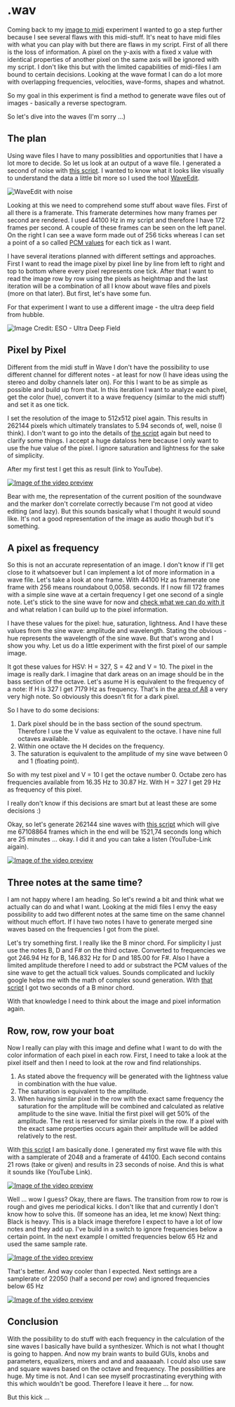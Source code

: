 # .wav

Coming back to my [image to midi](https://github.com/lauraquellmalz/universum-tonal/blob/main/blog/2022-05-29.md) experiment I wanted to go a step further because I see several flaws with this midi-stuff. It's neat to have midi files with what you can play with but there are flaws in my script. First of all there is the loss of information. A pixel on the y-axis with a fixed x value with identical properties of another pixel on the same axis will be ignored with my script. I don't like this but with the limited capabilities of midi-files I am bound to certain decisions. Looking at the wave format I can do a lot more with overlapping frequencies, velocities, wave-forms, shapes and whatnot.

So my goal in this experiment is find a method to generate wave files out of images - basically a reverse spectogram.

So let's dive into the waves (I'm sorry ...)

## The plan

Using wave files I have to many possiblities and opportunities that I have a lot more to decide. So let us look at an output of a wave file. I generated a second of noise with [this script](https://github.com/lauraquellmalz/universum-tonal/blob/main/tools/image-to-wave-noise.py). I wanted to know what it looks like visually to understand the data a little bit more so I used the tool [WaveEdit](https://synthtech.com/waveedit/).

![WaveEdit with noise](assets/image-to-wave-waveedit.png "WaveEdit with noise")

Looking at this we need to comprehend some stuff about wave files. First of all there is a framerate. This framerate determines how many frames per second are rendered. I used 44100 Hz in my script and therefore I have 172 frames per second. A couple of these frames can be seen on the left panel. On the right I can see a wave form made out of 256 ticks whereas I can set a point of a so called [PCM values](http://soundfile.sapp.org/doc/WaveFormat/) for each tick as I want.

I have several iterations planned with different settings and approaches. First I want to read the image pixel by pixel line by line from left to right and top to bottom where every pixel represents one tick. After that I want to read the image row by row using the pixels as heightmap and the last iteration will be a combination of all I know about wave files and pixels (more on that later). But first, let's have some fun.

For that experiment I want to use a different image - the ultra deep field from hubble.

![Image Credit: ESO - Ultra Deep Field](assets/image-to-wave-udf.jpg "Image Credit: ESO - Ultra Deep Field")

## Pixel by Pixel

Different from the midi stuff in Wave I don't have the possibility to use different channel for different notes - at least for now (I have ideas using the stereo and dolby channels later on). For this I want to be as simple as possible and build up from that. In this iteration I want to analyze each pixel, get the color (hue), convert it to a wave frequency (similar to the midi stuff) and set it as one tick.

I set the resolution of the image to 512x512 pixel again. This results in 262144 pixels which ultimately translates to 5.94 seconds of, well, noise (I think). I don't want to go into the details of [the script](https://github.com/lauraquellmalz/universum-tonal/blob/main/tools/image-to-wave-pp.py) again but need to clarify some things. I accept a huge dataloss here because I only want to use the hue value of the pixel. I ignore saturation and lightness for the sake of simplicity.

After my first test I get this as result (link to YouTube).

[![Image of the video preview](assets/image-to-wave-pp-youtube.png "Image of the video preview")](https://youtu.be/-WOAoghdU38)

Bear with me, the representation of the current position of the soundwave and the marker don't correlate correctly because I'm not good at video editing (and lazy). But this sounds basically what I thought it would sound like. It's not a good representation of the image as audio though but it's something.

## A pixel as frequency

So this is not an accurate representation of an image. I don't know if I'll get close to it whatsoever but I can implement a lot of more information in a wave file. Let's take a look at one frame. With 44100 Hz as framerate one frame with 256 means roundabout 0,0058. seconds. If I now fill 172 frames with a simple sine wave at a certain frequency I get one second of a single note. Let's stick to the sine wave for now and [check what we can do with it](https://pythonnumericalmethods.berkeley.edu/notebooks/chapter24.01-The-Basics-of-waves.html) and what relation I can build up to the pixel information.

I have these values for the pixel: hue, saturation, lightness. And I have these values from the sine wave: amplitude and wavelength. Stating the obvious - hue represents the wavelength of the sine wave. But that's wrong and I show you why. Let us do a little experiment with the first pixel of our sample image.

It got these values for HSV: H = 327, S = 42 and V = 10. The pixel in the image is really dark. I imagine that dark areas on an image should be in the bass section of the octave. Let's asume H is equivalent to the frequency of a note: If H is 327 I get 7179 Hz as frequency. That's in the [area of A8](https://pages.mtu.edu/~suits/notefreqs.html) a very very high note. So obviously this doesn't fit for a dark pixel.

So I have to do some decisions:

1. Dark pixel should be in the bass section of the sound spectrum. Therefore I use the V value as equivalent to the octave. I have nine full octaves available.
1. Within one octave the H decides on the frequency.
1. The saturation is equivalent to the amplitude of my sine wave between 0 and 1 (floating point).

So with my test pixel and V = 10 I get the octave number 0. Octabe zero has frequencies available from 16.35 Hz to 30.87 Hz. With H = 327 I get 29 Hz as frequency of this pixel.

I really don't know if this decisions are smart but at least these are some decisions :)

Okay, so let's generate 262144 sine waves with [this script](https://github.com/lauraquellmalz/universum-tonal/blob/main/tools/image-to-wave-pf.py) which will give me 67108864 frames which in the end will be 1521,74 seconds long which are 25 minutes ... okay. I did it and you can take a listen (YouTube-Link aigain).

[![Image of the video preview](assets/image-to-wave-pp-youtube.png "Image of the video preview")](https://youtu.be/7dba0gebttw)

## Three notes at the same time?

I am not happy where I am heading. So let's rewind a bit and think what we actually can do and what I want. Looking at the midi files I envy the easy possibility to add two different notes at the same time on the same channel without much effort. If I have two notes I have to generate merged sine waves based on the frequencies I got from the pixel.

Let's try something first. I really like the B minor chord. For simplicity I just use the notes B, D and F# on the third octave. Converted to frequencies we got 246.94 Hz for B, 146.832 Hz for D and 185.00 for F#. Also I have a limited amplitude therefore I need to add or substract the PCM values of the sine wave to get the actuall tick values. Sounds complicated and luckily google helps me with the math of complex sound generation. With [that script](https://github.com/lauraquellmalz/universum-tonal/blob/main/tools/image-to-wave-chord.py) I got two seconds of a B minor chord.

With that knowledge I need to think about the image and pixel information again.

## Row, row, row your boat

Now I really can play with this image and define what I want to do with the color information of each pixel in each row. First, I need to take a look at the pixel itself and then I need to look at the row and find relationships.

1. As stated above the frequency will be generated with the lightness value in combination with the hue value.
1. The saturation is equivalent to the amplitude.
1. When having similar pixel in the row with the exact same frequency the saturation for the amplitude will be combined and calculated as relative amplitude to the sine wave. Initial the first pixel will get 50% of the amplitude. The rest is reserved for similar pixels in the row. If a pixel with the exact same properties occurs again their amplitude will be added relatively to the rest.

With [this script](https://github.com/lauraquellmalz/universum-tonal/blob/main/tools/image-to-wave.py) I am basically done. I generated my first wave file with this with a samplerate of 2048 and a framerate of 44100. Each second contains 21 rows (take or given) and results in 23 seconds of noise. And this is what it sounds like (YouTube Link).

[![Image of the video preview](assets/image-to-wave-pp-youtube.png "Image of the video preview")](https://youtu.be/hNu_M61NeAo)

Well ... wow I guess? Okay, there are flaws. The transition from row to row is rough and gives me periodical kicks. I don't like that and currently I don't know how to solve this. (If someone has an idea, let me know) Next thing: Black is heavy. This is a black image therefore I expect to have a lot of low notes and they add up. I've build in a switch to ignore frequencies below a certain point. In the next example I omitted frequencies below 65 Hz and used the same sample rate.

[![Image of the video preview](assets/image-to-wave-pp-youtube.png "Image of the video preview")](https://youtu.be/W9DwrX_P5JM)

That's better. And way cooler than I expected. Next settings are a samplerate of 22050 (half a second per row) and ignored frequencies below 65 Hz

[![Image of the video preview](assets/image-to-wave-pp-youtube.png "Image of the video preview")](https://youtu.be/p-3jTZA7HUI)

## Conclusion

With the possibility to do stuff with each frequency in the calculation of the sine waves I basically have build a synthesizer. Which is not what I thought is going to happen. And now my brain wants to build GUIs, knobs and parameters, equalizers, mixers and and and aaaaaaah. I could also use saw and square waves based on the octave and frequency. The possibilities are huge. My time is not. And I can see myself procrastinating everything with this which wouldn't be good. Therefore I leave it here ... for now.

But this kick ...